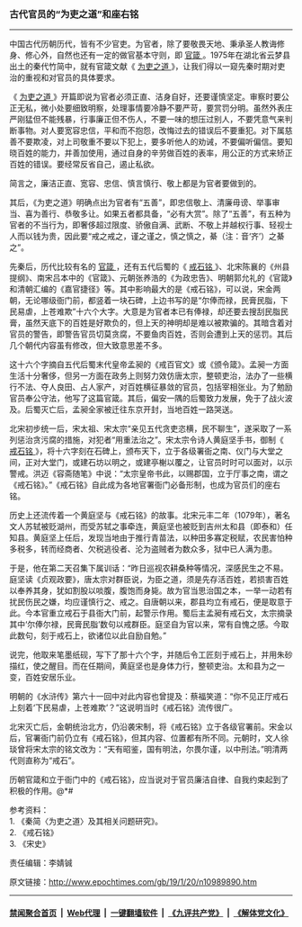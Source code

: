 ### 古代官员的“为吏之道”和座右铭
------------------------

<p>
 中国古代历朝历代，皆有不少官吏。为官者，除了要敬畏天地、秉承圣人教诲修身、修心外，自然也还有一定的做官基本守则，即
 <a href="http://www.epochtimes.com/gb/tag/%E5%AE%98%E7%AE%B4.html">
  官箴
 </a>
 。1975年在湖北省云梦县出土的秦代竹简中，就有官箴文献《
 <a href="http://www.epochtimes.com/gb/tag/%E4%B8%BA%E5%90%8F%E4%B9%8B%E9%81%93.html">
  为吏之道
 </a>
 》，让我们得以一窥先秦时期对吏治的重视和对官员的具体要求。
</p>
<p>
 《
 <a href="http://www.epochtimes.com/gb/tag/%E4%B8%BA%E5%90%8F%E4%B9%8B%E9%81%93.html">
  为吏之道
 </a>
 》开篇即说为官者必须正直、洁身自好，还要谨慎坚定。审察时要公正无私，微小处要细致明察，处理事情要冷静不要严苛，要赏罚分明。虽然外表庄严刚猛但不能残暴，行事廉正但不伤人，不要一味的想压过别人，不要凭意气来判断事物。对人要宽容忠信，平和而不抱怨，改悔过去的错误后不要重犯。对下属慈善不要欺凌，对上司敬重不要以下犯上，要多听他人的劝诫，不要偏听偏信。要知晓百姓的能力，并善加使用，通过自身的辛劳做百姓的表率，用公正的方式来矫正百姓的错误。要经常反省自己，遏止私欲。
</p>
<p>
 简言之，廉洁正直、宽容、忠信、慎言慎行、敬上都是为官者要做到的。
</p>
<p>
 其后，《为吏之道》明确点出为官者有“五善”，即忠信敬上、清廉毋谤、举事审当、喜为善行、恭敬多让。如果五者都具备，“必有大赏”。除了“五善”，有五种为官者的不当行为，即奢侈超过限度、骄傲自满、武断、不敬上并越权行事、轻视士人而以钱为贵，因此要“戒之戒之，谨之谨之，慎之慎之，綦（注：音‘齐’）之綦之”。
</p>
<p>
 先秦后，历代比较有名的
 <a href="http://www.epochtimes.com/gb/tag/%E5%AE%98%E7%AE%B4.html">
  官箴
 </a>
 ，还有五代后蜀的《
 <a href="http://www.epochtimes.com/gb/tag/%E6%88%92%E7%9F%B3%E9%93%AD.html">
  戒石铭
 </a>
 》、北宋陈襄的《州县提纲》、南宋吕本中的《官箴》、元朝张养浩的《为政忠告》、明朝郭允礼的《官箴》和清朝汇编的《嘉官捷径》等。其中影响最大的是《戒石铭》，可以说，宋金两朝，无论哪级衙门前，都竖着一块石碑，上边书写的是“尔俸而禄，民膏民脂，下民易虐，上苍难欺”十六个大字。大意是为官者本已有俸禄，却还要去搜刮民脂民膏，虽然天底下的百姓是好欺负的，但上天的神明却是难以被欺骗的。其暗含着对官员的警告，即警告官员切莫贪腐，不要鱼肉百姓，否则会遭到上天的惩罚。其后几个朝代内容虽有修改，但大致意思差不多。
</p>
<p>
 这十六个字摘自五代后蜀末代皇帝孟昶的《戒百官文》或《颁令箴》。孟昶一方面生活十分奢侈，但另一方面在政务上则努力效仿唐太宗，整顿吏治，法办了一些横行不法、夺人良田、占人家产，对百姓横征暴敛的官员，包括宰相张业。为了勉励官员奉公守法，他写了这篇官箴。其后，偏安一隅的后蜀致力发展，免于了战火波及。后蜀灭亡后，孟昶全家被迁往东京开封，当地百姓一路哭送。
</p>
<p>
 北宋初步统一后，宋太祖、宋太宗“亲见五代贪吏恣横，民不聊生”，遂采取了一系列惩治贪污腐的措施，对犯者“用重法治之”。宋太宗令诗人黄庭坚手书，御制《
 <a href="http://www.epochtimes.com/gb/tag/%E6%88%92%E7%9F%B3%E9%93%AD.html">
  戒石铭
 </a>
 》，将十六字刻在石碑上，颁布天下，立于各级署衙之南、仪门与大堂之间，正对大堂门，或建石坊以明之，或建亭榭以覆之，让官员时时可以面对，以示警戒。洪迈《容斋随笔》中说：“太宗皇帝书此，以赐郡国，立于厅事之南，谓之《戒石铭》。”《戒石铭》自此成为各地官署衙门必备形制，也成为官员们的座右铭。
</p>
<p>
 历史上还流传着一个黄庭坚与《戒石铭》的故事。北宋元丰二年（1079年），著名文人苏轼被贬湖州，而受苏轼之事牵连，黄庭坚也被贬到吉州太和县（即泰和）任知县。黄庭坚上任后，发现当地由于推行青苗法，以种田多寡定税赋，农民害怕种多税多，转而经商者、欠税逃役者、沦为盗贼者为数众多，狱中已人满为患。
</p>
<p>
 于是，他在第二天召集下属训话：“昨日巡视农耕桑种等情况，深感民生之不易。庭坚读《贞观政要》，唐太宗对群臣说，为臣之道，须是先存活百姓，若损害百姓以奉养其身，犹如割股以啖腹，腹饱而身毙。故为官当思治国之本，一举一动若有扰民伤民之嫌，均应谨慎行之、戒之。自唐朝以来，郡县均立有戒石，便是取意于此。今本官重立戒石于县衙大门前，起警示作用。蜀后主孟昶有戒石文，太宗摘录其中‘尔俸尔禄，民膏民脂’数句以戒群臣。庭坚自为官以来，常有自愧之感。今取此数句，刻于戒石上，欲诸位以此自励自勉。”
</p>
<p>
 说完，他取来笔墨纸砚，写下了那十六个字，并随后令工匠刻于戒石上，并用朱砂描红，使之醒目。而在任期间，黄庭坚也是身体力行，整顿吏治。太和县为之一变，百姓安居乐业。
</p>
<p>
 明朝的《水浒传》第六十一回中对此内容也曾提及：蔡福笑道：“你不见正厅戒石上刻着‘下民易虐，上苍难欺’？”这说明当时《戒石铭》流传很广。
</p>
<p>
 北宋灭亡后，金朝统治北方，仍沿袭宋制，将《戒石铭》立于各级官署前。宋金以后，官署衙门前仍立有《戒石铭》，但其内容、位置都有所不同。元朝时，文人徐琰曾将宋太宗的铭文改为：“天有昭鉴，国有明法，尔畏尔谨，以中刑法。”明清两代则直称为“戒石”。
</p>
<p>
 历朝官箴和立于衙门中的《戒石铭》，应当说对于官员廉洁自律、自我约束起到了积极的作用。@*#
</p>
<p>
 参考资料：
 <br/>
 1. 《秦简〈为吏之道〉及其相关问题研究》。
 <br/>
 2. 《戒石铭》
 <br/>
 3. 《宋史》
</p>
<p>
 责任编辑：李婧铖
</p>

原文链接：http://www.epochtimes.com/gb/19/1/20/n10989890.htm


------------------------
#### [禁闻聚合首页](https://github.com/gfw-breaker/banned-news/blob/master/README.md) &nbsp;|&nbsp; [Web代理](https://github.com/gfw-breaker/open-proxy/blob/master/README.md) &nbsp;|&nbsp; [一键翻墙软件](https://github.com/gfw-breaker/nogfw/blob/master/README.md) &nbsp;|&nbsp; [《九评共产党》](https://github.com/gfw-breaker/9ping.md/blob/master/README.md#九评之一评共产党是什么) &nbsp;|&nbsp; [《解体党文化》](https://github.com/gfw-breaker/jtdwh.md/blob/master/README.md#绪论)